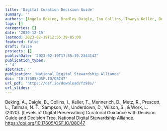 ```yaml
---
title: 'Digital Curation Decision Guide'
summary: ''
authors: [Angela Beking, Bradley Daigle, Ian Collins, Tawnya Keller, Donald Mennerich, Rosalyn Metz, Leah Prescott, admin, Walker Sampson, David Underdown, Simon Wilson, Lauren Work]
tags: []
categories: []
date: '2020-12-15'
lastmod: 2023-02-19T12:55:39-05:00
featured: false
draft: false
projects: []
publishDate: '2023-02-19T17:55:39.234414Z'
publication_types:
- '4'
abstract: ''
publication: 'National Digital Stewardship Alliance'
doi: '10.17605/OSF.IO/Q8C47'
url_pdf: 'https://osf.io/download/fz98s/'
url_slides: ''
---
```

Beking, A., Daigle, B., Collins, I., Keller, T., Mennerich, D., Metz, R., Prescott, L., Tallman, N. T., Sampson, W., Underdown, D., Wilson, S., & Work, L. (2020). [Levels of Digital Preservation] Curatorial Guidance with Decision Guide and Decision Tree. National Digital Stewardship Alliance. https://doi.org/10.17605/OSF.IO/Q8C47